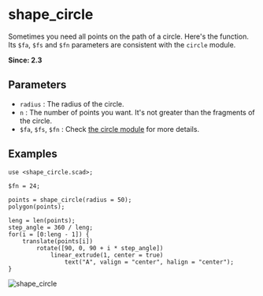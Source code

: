 # shape_circle

Sometimes you need all points on the path of a circle. Here's the function. Its `$fa`, `$fs` and `$fn` parameters are consistent with the `circle` module.

**Since: 2.3**

## Parameters

- `radius` : The radius of the circle.
- `n` : The number of points you want. It's not greater than the fragments of the circle.
- `$fa`, `$fs`, `$fn` : Check [the circle module](https://en.wikibooks.org/wiki/OpenSCAD_User_Manual/Using_the_2D_Subsystem#circle) for more details.

## Examples

    use <shape_circle.scad>;

	$fn = 24;
	
	points = shape_circle(radius = 50);
	polygon(points);
	
	leng = len(points);
	step_angle = 360 / leng;
	for(i = [0:leng - 1]) {
	    translate(points[i]) 
	        rotate([90, 0, 90 + i * step_angle]) 
	            linear_extrude(1, center = true) 
	                text("A", valign = "center", halign = "center");
	}

![shape_circle](images/lib-shape_circle-1.JPG)